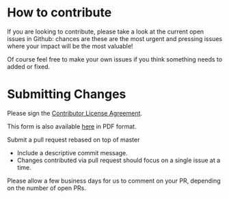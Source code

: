 # How to contribute

If you are looking to contribute, please take a look at the current open issues in Github: chances are these are the most urgent and pressing issues where your impact will be the most valuable! 

Of course feel free to make your own issues if you think something needs to added or fixed.

# Submitting Changes

Please sign the [Contributor License Agreement](https://docs.google.com/forms/d/e/1FAIpQLSc6O3CudbzEvSEos_VbXAf6bah05dvx_OZRXDHBx7gFLe-uJA/viewform).

This form is also available [here](https://s3.us-east-2.amazonaws.com/amberdata-public/docs/icla.pdf) in PDF format. 

Submit a pull request rebased on top of master
 * Include a descriptive commit message.
 * Changes contributed via pull request should focus on a single issue at a time.

Please allow a few business days for us to comment on your PR, depending on the number of open PRs.
